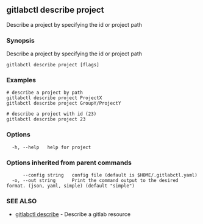 ## gitlabctl describe project

Describe a project by specifying the id or project path

### Synopsis

Describe a project by specifying the id or project path

```
gitlabctl describe project [flags]
```

### Examples

```
# describe a project by path
gitlabctl describe project ProjectX
gitlabctl describe project GroupY/ProjectY

# describe a project with id (23)
gitlabctl describe project 23
```

### Options

```
  -h, --help   help for project
```

### Options inherited from parent commands

```
      --config string   config file (default is $HOME/.gitlabctl.yaml)
  -o, --out string      Print the command output to the desired format. (json, yaml, simple) (default "simple")
```

### SEE ALSO

* [gitlabctl describe](gitlabctl_describe.md)	 - Describe a gitlab resource


